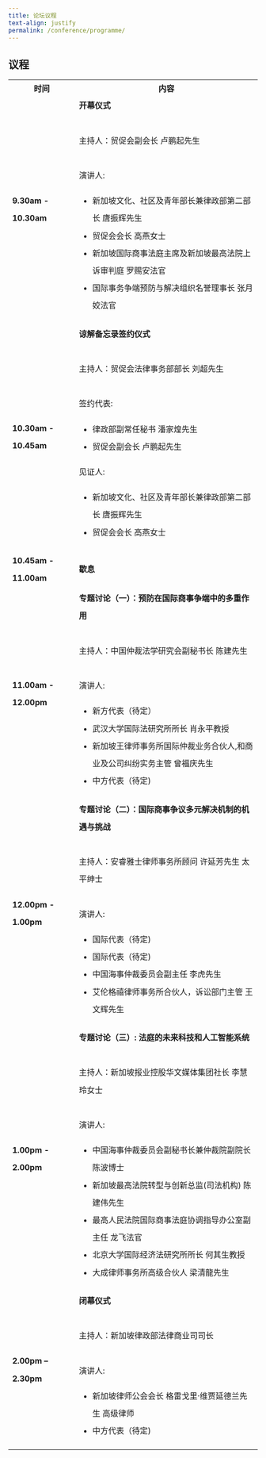 ```yaml
---
title: 论坛议程
text-align: justify
permalink: /conference/programme/
---
```

<style>
table tr td ul li {
  font-size: 1rem; 
  }
table tr td {
  line-height: 2.2rem;
  }
</style>
## 议程

<table>
    <tr>
      <th>
        <b>时间</b>
      </th>
      <th>
        <b>内容</b>
      </th>
    </tr>
    <tr>
      <td><b>9.30am - 10.30am</b></td>
      <td><b>开幕仪式</b><br>
        <br>
        主持人：贸促会副会长  卢鹏起先生<br>
        <br>
        演讲人: <br>
        <ul>
          <li>新加坡文化、社区及青年部长兼律政部第二部长  唐振辉先生</li>
          <li>贸促会会长  高燕女士</li>
          <li>新加坡国际商事法庭主席及新加坡最高法院上诉审判庭  罗赐安法官</li>
          <li>国际事务争端预防与解决组织名誉理事长  张月姣法官</li>
        </ul>
      </td>
    </tr>
    <tr>
      <td><b>10.30am - 10.45am</b></td>
      <td><b>谅解备忘录签约仪式</b><br>
        <br>
        主持人：贸促会法律事务部部长  刘超先生<br>
        <br>
        签约代表: <br>
        <ul>
          <li>律政部副常任秘书  潘家煌先生</li>
          <li>贸促会副会长  卢鹏起先生</li>
        </ul>
        见证人: <br>
        <ul>
          <li>新加坡文化、社区及青年部长兼律政部第二部长  唐振辉先生</li>
          <li>贸促会会长  高燕女士</li>
        </ul>
      </td>
    </tr>
    <tr>
      <td><b>10.45am - 11.00am</b></td>
      <td><b>歇息</b><br>
      </td>
    </tr>
    <tr>
      <td><b>11.00am - 12.00pm</b></td>
      <td><b>专题讨论（一）：预防在国际商事争端中的多重作用</b><br>
        <br>
        主持人：中国仲裁法学研究会副秘书长  陈建先生 <br>
        <br>
        演讲人: <br>
        <ul>
          <li>新方代表（待定）</li>
          <li>武汉大学国际法研究所所长  肖永平教授</li>
          <li>新加坡王律师事务所国际仲裁业务合伙人,和商业及公司纠纷实务主管  曾福庆先生</li>
          <li>中方代表（待定)</li>
        </ul>
      </td>
    </tr>
    <tr>
      <td><b>12.00pm - 1.00pm</b></td>
      <td><b>专题讨论（二）：国际商事争议多元解决机制的机遇与挑战</b><br>
        <br>
        主持人：安睿雅士律师事务所顾问  许延芳先生 太平绅士 <br>
        <br>
        演讲人: <br>
        <ul>
          <li>国际代表（待定)</li>
          <li>国际代表（待定)</li>
          <li>中国海事仲裁委员会副主任  李虎先生</li>
          <li>艾伦格禧律师事务所合伙人，诉讼部门主管  王文辉先生</li>
        </ul>
      </td>
    </tr>
    <tr>
      <td><b>1.00pm - 2.00pm</b></td>
      <td><b>专题讨论（三）: 法庭的未来科技和人工智能系统</b><br>
        <br>
        主持人：新加坡报业控股华文媒体集团社长  李慧玲女士<br>
        <br>
        演讲人: <br>
        <ul>
          <li>中国海事仲裁委员会副秘书长兼仲裁院副院长  陈波博士</li>
          <li>新加坡最高法院转型与创新总监(司法机构)  陈建伟先生</li>
          <li>最高人民法院国际商事法庭协调指导办公室副主任  龙飞法官</li>
          <li>北京大学国际经济法研究所所长  何其生教授</li>
          <li>大成律师事务所高级合伙人  梁清龍先生</li>
        </ul>
      </td>
    </tr>
    <tr>
      <td><b>2.00pm – 2.30pm</b></td>
      <td><b>闭幕仪式</b><br>
        <br>
        主持人：新加坡律政部法律商业司司长<br>
        <br>
        演讲人: <br>
        <ul>
          <li>新加坡律师公会会长  格雷戈里·维贾延德兰先生 高级律师</li>
          <li>中方代表（待定)</li>
        </ul>
      </td>
    </tr>
  </table>
